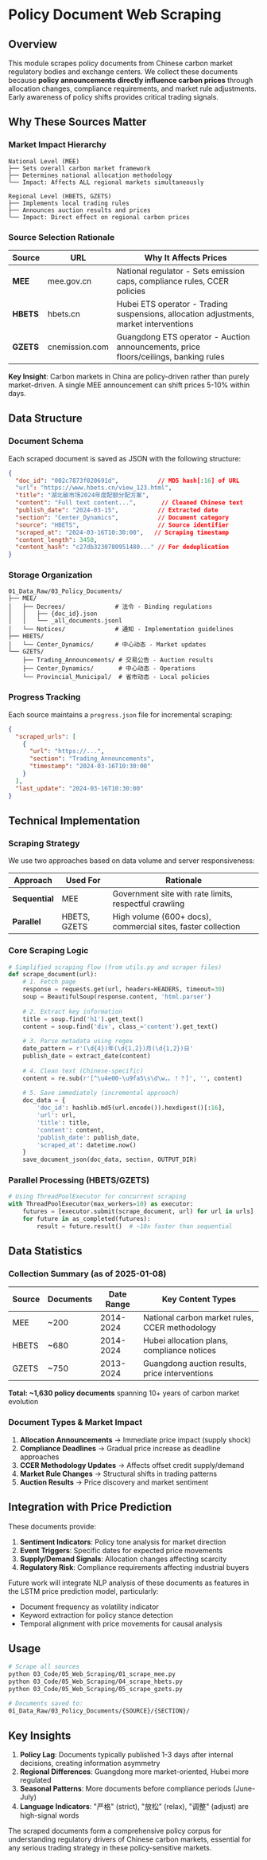 # Policy Document Web Scraping

## Overview

This module scrapes policy documents from Chinese carbon market regulatory bodies and exchange centers. We collect these documents because **policy announcements directly influence carbon prices** through allocation changes, compliance requirements, and market rule adjustments. Early awareness of policy shifts provides critical trading signals.

## Why These Sources Matter

### Market Impact Hierarchy

```
National Level (MEE)
├── Sets overall carbon market framework
├── Determines national allocation methodology  
└── Impact: Affects ALL regional markets simultaneously

Regional Level (HBETS, GZETS)
├── Implements local trading rules
├── Announces auction results and prices
└── Impact: Direct effect on regional carbon prices
```

### Source Selection Rationale

| Source | URL | Why It Affects Prices |
|--------|-----|----------------------|
| **MEE** | mee.gov.cn | National regulator - Sets emission caps, compliance rules, CCER policies |
| **HBETS** | hbets.cn | Hubei ETS operator - Trading suspensions, allocation adjustments, market interventions |
| **GZETS** | cnemission.com | Guangdong ETS operator - Auction announcements, price floors/ceilings, banking rules |

**Key Insight**: Carbon markets in China are policy-driven rather than purely market-driven. A single MEE announcement can shift prices 5-10% within days.

## Data Structure

### Document Schema

Each scraped document is saved as JSON with the following structure:

```json
{
  "doc_id": "002c7873f020691d",           // MD5 hash[:16] of URL
  "url": "https://www.hbets.cn/view_123.html",
  "title": "湖北碳市场2024年度配额分配方案",
  "content": "Full text content...",       // Cleaned Chinese text
  "publish_date": "2024-03-15",           // Extracted date
  "section": "Center_Dynamics",           // Document category
  "source": "HBETS",                      // Source identifier
  "scraped_at": "2024-03-16T10:30:00",   // Scraping timestamp
  "content_length": 3450,
  "content_hash": "c27db3230780951480..." // For deduplication
}
```

### Storage Organization

```
01_Data_Raw/03_Policy_Documents/
├── MEE/
│   ├── Decrees/              # 法令 - Binding regulations
│   │   ├── {doc_id}.json
│   │   └── _all_documents.jsonl
│   └── Notices/              # 通知 - Implementation guidelines
├── HBETS/
│   └── Center_Dynamics/      # 中心动态 - Market updates
└── GZETS/
    ├── Trading_Announcements/ # 交易公告 - Auction results
    ├── Center_Dynamics/       # 中心动态 - Operations
    └── Provincial_Municipal/  # 省市动态 - Local policies
```

### Progress Tracking

Each source maintains a `progress.json` file for incremental scraping:

```json
{
  "scraped_urls": [
    {
      "url": "https://...",
      "section": "Trading_Announcements",
      "timestamp": "2024-03-16T10:30:00"
    }
  ],
  "last_update": "2024-03-16T10:30:00"
}
```

## Technical Implementation

### Scraping Strategy

We use two approaches based on data volume and server responsiveness:

| Approach | Used For | Rationale |
|----------|----------|-----------|
| **Sequential** | MEE | Government site with rate limits, respectful crawling |
| **Parallel** | HBETS, GZETS | High volume (600+ docs), commercial sites, faster collection |

### Core Scraping Logic

```python
# Simplified scraping flow (from utils.py and scraper files)
def scrape_document(url):
    # 1. Fetch page
    response = requests.get(url, headers=HEADERS, timeout=30)
    soup = BeautifulSoup(response.content, 'html.parser')
    
    # 2. Extract key information
    title = soup.find('h1').get_text()
    content = soup.find('div', class_='content').get_text()
    
    # 3. Parse metadata using regex
    date_pattern = r'(\d{4})年(\d{1,2})月(\d{1,2})日'
    publish_date = extract_date(content)
    
    # 4. Clean text (Chinese-specific)
    content = re.sub(r'[^\u4e00-\u9fa5\s\d\w，。！？]', '', content)
    
    # 5. Save immediately (incremental approach)
    doc_data = {
        'doc_id': hashlib.md5(url.encode()).hexdigest()[:16],
        'url': url,
        'title': title,
        'content': content,
        'publish_date': publish_date,
        'scraped_at': datetime.now()
    }
    save_document_json(doc_data, section, OUTPUT_DIR)
```

### Parallel Processing (HBETS/GZETS)

```python
# Using ThreadPoolExecutor for concurrent scraping
with ThreadPoolExecutor(max_workers=10) as executor:
    futures = [executor.submit(scrape_document, url) for url in urls]
    for future in as_completed(futures):
        result = future.result()  # ~10x faster than sequential
```

## Data Statistics

### Collection Summary (as of 2025-01-08)

| Source | Documents | Date Range | Key Content Types |
|--------|-----------|------------|-------------------|
| MEE | ~200 | 2014-2024 | National carbon market rules, CCER methodology |
| HBETS | ~680 | 2014-2024 | Hubei allocation plans, compliance notices |
| GZETS | ~750 | 2013-2024 | Guangdong auction results, price interventions |

**Total: ~1,630 policy documents** spanning 10+ years of carbon market evolution

### Document Types & Market Impact

1. **Allocation Announcements** → Immediate price impact (supply shock)
2. **Compliance Deadlines** → Gradual price increase as deadline approaches
3. **CCER Methodology Updates** → Affects offset credit supply/demand
4. **Market Rule Changes** → Structural shifts in trading patterns
5. **Auction Results** → Price discovery and market sentiment

## Integration with Price Prediction

These documents provide:

1. **Sentiment Indicators**: Policy tone analysis for market direction
2. **Event Triggers**: Specific dates for expected price movements
3. **Supply/Demand Signals**: Allocation changes affecting scarcity
4. **Regulatory Risk**: Compliance requirements affecting industrial buyers

Future work will integrate NLP analysis of these documents as features in the LSTM price prediction model, particularly:
- Document frequency as volatility indicator
- Keyword extraction for policy stance detection
- Temporal alignment with price movements for causal analysis

## Usage

```bash
# Scrape all sources
python 03_Code/05_Web_Scraping/01_scrape_mee.py
python 03_Code/05_Web_Scraping/04_scrape_hbets.py  
python 03_Code/05_Web_Scraping/05_scrape_gzets.py

# Documents saved to:
01_Data_Raw/03_Policy_Documents/{SOURCE}/{SECTION}/
```

## Key Insights

1. **Policy Lag**: Documents typically published 1-3 days after internal decisions, creating information asymmetry
2. **Regional Differences**: Guangdong more market-oriented, Hubei more regulated
3. **Seasonal Patterns**: More documents before compliance periods (June-July)
4. **Language Indicators**: "严格" (strict), "放松" (relax), "调整" (adjust) are high-signal words

The scraped documents form a comprehensive policy corpus for understanding regulatory drivers of Chinese carbon markets, essential for any serious trading strategy in these policy-sensitive markets.